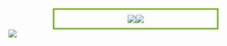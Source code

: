
<style>
.center {
  margin: auto;
  width: 60%;
  border: 3px solid #73AD21;
  padding: 10px;
}
</style>


<div class="center" style="display:flex; flex-direction: row; justify-content: center; align-items: center">
  <a href="https://github.com/Auxilor">
    <img align="center" src="https://github-readme-stats.vercel.app/api/?username=Auxilor&show_icons=true&title_color=fff&icon_color=428af5&text_color=9f9f9f&bg_color=151515">
  </a>
  <a href="https://github.com/Auxilor">
    <img align="center" src="https://github-readme-stats.vercel.app/api/top-langs/?username=Auxilor&title_color=fff&icon_color=428af5&text_color=9f9f9f&bg_color=151515">
  </a>
</div>

<img align="center" src="https://github-readme-stats.vercel.app/api/pin?username=Auxilor&repo=EcoEnchants&title_color=fff&icon_color=428af5&text_color=9f9f9f&bg_color=151515">

